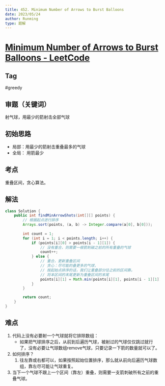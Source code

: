 ```yaml
---
title: 452. Minimum Number of Arrows to Burst Balloons
date: 2023/05/24
author: Runming
type: 题解
---
```


# [Minimum Number of Arrows to Burst Balloons - LeetCode](https://leetcode.com/problems/minimum-number-of-arrows-to-burst-balloons/description/)
## Tag
#greedy

## 审题（关键词）
射气球，用最少的箭射击全部气球

## 初始思路  
- 局部：用最少的箭射击重叠最多的气球
- 全局： 用箭最少


## 考点
重叠区间，贪心算法。  

## 解法  
```java
class Solution {
    public int findMinArrowShots(int[][] points) {
        // 根据起点进行排序
        Arrays.sort(points, (a, b) -> Integer.compare(a[0], b[0]));
        
        int count = 1;
        for (int i = 1; i < points.length; i++) {
            if (points[i][0] > points[i - 1][1]) {
                // 没有重合，则需要一根箭刺破之前的所有重叠的气球
                count++;
            } else {
                // 重合，更新重叠区间
                // 贪心：尽可能的叠更多的气球，
                // 按起始点排序的话，我们让重叠部分往之前的区间靠。
                // 将本区间的末尾更新为重叠区间的末尾
                points[i][1] = Math.min(points[i][1], points[i - 1][1]);
            }
        }

        return count;
    }
}
```

## 难点
1. 代码上没有必要射一个气球就将它排除数组：
    - 如果把气球排序之后，从前到后遍历气球，被射过的气球仅仅跳过就行了，没有必要让气球数组remove气球，只要记录一下箭的数量就可以了。
2. 如何排序？
   1. 往左靠或右都可以，如果按照起始位置排序，那么就从前向后遍历气球数组，靠左尽可能让气球重复。
3. 当下一个气球不跟上一个区间（靠左）重叠，则需要一支箭刺破所有之前的重叠气球。